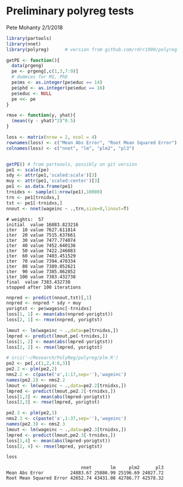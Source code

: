 Preliminary polyreg tests
================
Pete Mohanty
2/1/2018

``` r
library(partools)
library(nnet)
library(polyreg)      # version from github.com/rdrr1990/polyreg

getPE <- function(){
  data(prgeng)
  pe <- prgeng[,c(1,3,7:9)]
  # dummies for MS, PhD
  pe$ms <- as.integer(pe$educ == 14)
  pe$phd <- as.integer(pe$educ == 16)
  pe$educ <- NULL
  pe <<- pe
}

rmse <- function(y, yhat){
  (mean((y - yhat)^2)^0.5)
}

loss <- matrix(nrow = 2, ncol = 4)
rownames(loss) <- c("Mean Abs Error", "Root Mean Squared Error")
colnames(loss) <- c("nnet", "lm", "plm2", "pl3")


getPE() # from partoools, possibly on git version
pe1 <- scale(pe)
sdy <- attr(pe1,'scaled:scale')[3]
muy <- attr(pe1,'scaled:center')[3]
pe1 <- as.data.frame(pe1)
trnidxs <- sample(1:nrow(pe1),10000)
trn <- pe1[trnidxs,]
tst <- pe1[-trnidxs,]
nnout <- nnet(wageinc ~ .,trn,size=8,linout=T)
```

    # weights:  57
    initial  value 16883.823216 
    iter  10 value 7627.611814
    iter  20 value 7515.637661
    iter  30 value 7477.774074
    iter  40 value 7452.640136
    iter  50 value 7422.246083
    iter  60 value 7403.451529
    iter  70 value 7394.470334
    iter  80 value 7389.052621
    iter  90 value 7385.862852
    iter 100 value 7383.432738
    final  value 7383.432738 
    stopped after 100 iterations

``` r
nnpred <- predict(nnout,tst)[,1]
nnpred <- nnpred * sdy + muy
yorigtst <- pe$wageinc[-trnidxs]
loss[1, 1] <- mean(abs(nnpred-yorigtst))
loss[2, 1] <- rmse(nnpred, yorigtst)

lmout <- lm(wageinc ~ .,data=pe[trnidxs,])
lmpred <- predict(lmout,pe[-trnidxs,])
loss[1, 2] <- mean(abs(lmpred-yorigtst))
loss[2, 2] <- rmse(lmpred, yorigtst)

# srci('~/Research/PolyReg/polyreg/plm.R')
pe2 <- pe[,c(1,2,4:6,3)]
pe2.2 <- plm(pe2,2)
nms2.2 <- c(paste('a',1:17,sep=''),'wageinc')
names(pe2.2) <- nms2.2
lmout <- lm(wageinc ~ .,data=pe2.2[trnidxs,])
lmpred <- predict(lmout,pe2.2[-trnidxs,])
loss[1,3] <- mean(abs(lmpred-yorigtst))
loss[2,3] <- rmse(lmpred, yorigtst)

pe2.3 <- plm(pe2,3)
nms2.3 <- c(paste('a',1:37,sep=''),'wageinc')
names(pe2.3) <- nms2.3
lmout <- lm(wageinc ~ .,data=pe2.3[trnidxs,])
lmpred <- predict(lmout,pe2.3[-trnidxs,])
loss[1,4] <- mean(abs(lmpred-yorigtst))
loss[2, 4] <- rmse(lmpred, yorigtst)

loss
```

                                nnet       lm     plm2      pl3
    Mean Abs Error          24883.67 25886.99 25196.69 24827.72
    Root Mean Squared Error 42652.74 43431.08 42786.77 42578.32
